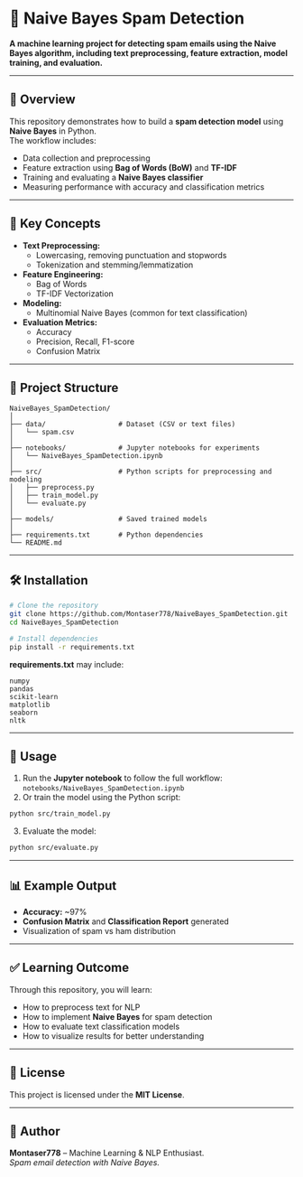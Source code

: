# 📧 Naive Bayes Spam Detection

**A machine learning project for detecting spam emails using the Naive Bayes algorithm, including text preprocessing, feature extraction, model training, and evaluation.**

---

## 📌 Overview

This repository demonstrates how to build a **spam detection model** using **Naive Bayes** in Python.  
The workflow includes:
- Data collection and preprocessing
- Feature extraction using **Bag of Words (BoW)** and **TF-IDF**
- Training and evaluating a **Naive Bayes classifier**
- Measuring performance with accuracy and classification metrics

---

## 🧠 Key Concepts

- **Text Preprocessing:**
  - Lowercasing, removing punctuation and stopwords
  - Tokenization and stemming/lemmatization
- **Feature Engineering:**
  - Bag of Words
  - TF-IDF Vectorization
- **Modeling:**
  - Multinomial Naive Bayes (common for text classification)
- **Evaluation Metrics:**
  - Accuracy
  - Precision, Recall, F1-score
  - Confusion Matrix

---

## 📂 Project Structure

```
NaiveBayes_SpamDetection/
│
├── data/                  # Dataset (CSV or text files)
│   └── spam.csv
│
├── notebooks/             # Jupyter notebooks for experiments
│   └── NaiveBayes_SpamDetection.ipynb
│
├── src/                   # Python scripts for preprocessing and modeling
│   ├── preprocess.py
│   ├── train_model.py
│   └── evaluate.py
│
├── models/                # Saved trained models
│
├── requirements.txt       # Python dependencies
└── README.md
```

---

## 🛠 Installation

```bash
# Clone the repository
git clone https://github.com/Montaser778/NaiveBayes_SpamDetection.git
cd NaiveBayes_SpamDetection

# Install dependencies
pip install -r requirements.txt
```

**requirements.txt** may include:
```
numpy
pandas
scikit-learn
matplotlib
seaborn
nltk
```

---

## 🚀 Usage

1. Run the **Jupyter notebook** to follow the full workflow:  
   `notebooks/NaiveBayes_SpamDetection.ipynb`
2. Or train the model using the Python script:  
```bash
python src/train_model.py
```
3. Evaluate the model:  
```bash
python src/evaluate.py
```

---

## 📊 Example Output

- **Accuracy:** ~97%  
- **Confusion Matrix** and **Classification Report** generated  
- Visualization of spam vs ham distribution

---

## ✅ Learning Outcome

Through this repository, you will learn:
- How to preprocess text for NLP
- How to implement **Naive Bayes** for spam detection
- How to evaluate text classification models
- How to visualize results for better understanding

---

## 📜 License

This project is licensed under the **MIT License**.

---

## 👤 Author

**Montaser778** – Machine Learning & NLP Enthusiast.  
*Spam email detection with Naive Bayes.*
